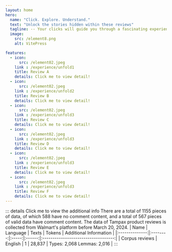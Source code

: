 ```yaml
---
layout: home
hero:
  name: "Click. Explore. Understand."
  text: "Unlock the stories hidden within these reviews"
  tagline: -- Your clicks will guide you through a fascinating experience designed to illuminate the features of talking about tampons.
  image:
    src: /element8.png
    alt: VitePress

features:
  - icon: 
      src: /element02.jpeg
    link : /experience/unfold1
    title: Review A
    details: Click me to view detail!
  - icon: 
      src: /element02.jpeg
    link : /experience/unfold2
    title: Review B
    details: Click me to view detail!
  - icon: 
      src: /element02.jpeg
    link : /experience/unfold3
    title: Review C
    details: Click me to view detail!
  - icon: 
      src: /element02.jpeg
    link : /experience/unfold3
    title: Review D
    details: Click me to view detail!
  - icon: 
      src: /element02.jpeg
    link : /experience/unfold3
    title: Review E
    details: Click me to view detail!
  - icon: 
      src: /element02.jpeg
    link : /experience/unfold3
    title: Review F
    details: Click me to view detail!
---
```


::: details Click me to view the additional info
There are a total of 1155 pieces of data, of which 588 have no comment content, and a total of 567 pieces of valid data have comment content. The data of Tampax product reviews is collected from Walmart's platform before March 20, 2024.
|      Name      | Language | Texts | Tokens |        Additional Information        |
|:--------------:|:--------:|:-----:|:------:|:-----------------------------------:|
| Corpus reviews | English  |   1   | 28,837 | Types: 2,068 Lemmas: 2,016           |
:::
